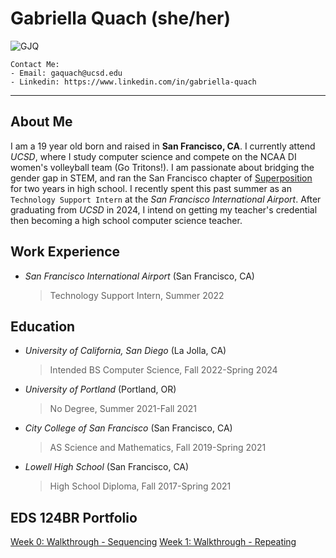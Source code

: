 # **Gabriella Quach (she/her)**
![GJQ](https://ucsdtritons.com/images/2022/8/9/Gabby_Quach.jpg?width=300)

```
Contact Me:
- Email: gaquach@ucsd.edu
- Linkedin: https://www.linkedin.com/in/gabriella-quach
```
---
## About Me

I am a 19 year old born and raised in **San Francisco, CA**. I currently attend *UCSD*, 
where I study computer science and compete on the NCAA DI women's volleyball team (Go Tritons!).  I am passionate about bridging the gender gap in STEM, and ran the San Francisco chapter of [Superposition](https://superposition.tech/) for two years in high school. I recently spent this past summer as an `Technology Support Intern` at the *San Francisco International Airport*. After graduating from *UCSD* in 2024, I intend on getting my teacher's credential then becoming a high school computer science teacher.

## Work Experience
- *San Francisco International Airport* (San Francisco, CA)
    > Technology Support Intern, Summer 2022
## Education
* *University of California, San Diego* (La Jolla, CA)
    > Intended BS Computer Science, Fall 2022-Spring 2024
* *University of Portland* (Portland, OR)
    > No Degree, Summer 2021-Fall 2021
* *City College of San Francisco* (San Francisco, CA)
    > AS Science and Mathematics, Fall 2019-Spring 2021
* *Lowell High School* (San Francisco, CA)
    > High School Diploma, Fall 2017-Spring 2021

## EDS 124BR Portfolio
[Week 0: Walkthrough - Sequencing](https://gjquach.github.io/eds124br-portfolio/week0.html)
[Week 1: Walkthrough - Repeating](https://gjquach.github.io/eds124br-portfolio/week1.html)